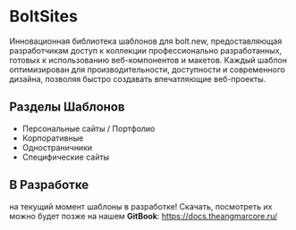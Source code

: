 # BoltSites
Инновационная библиотека шаблонов для bolt.new, предоставляющая разработчикам доступ к коллекции профессионально разработанных, готовых к использованию веб-компонентов и макетов. Каждый шаблон оптимизирован для производительности, доступности и современного дизайна, позволяя быстро создавать впечатляющие веб-проекты.

## Разделы Шаблонов

* Персональные сайты / Портфолио
* Корпоративные
* Одностраничники
* Специфические сайты

## В Разработке

на текущий момент шаблоны в разработке! Скачать, посмотреть их можно будет позже на нашем **GitBook**: https://docs.theangmarcore.ru/
